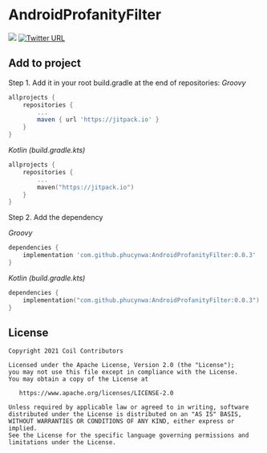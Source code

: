 # AndroidProfanityFilter

[![](https://jitpack.io/v/phucynwa/AndroidProfanityFilter.svg)](https://jitpack.io/#phucynwa/AndroidProfanityFilter) [![Twitter URL](https://img.shields.io/twitter/url/https/twitter.com/phucynwa.svg?style=social&label=Follow%20%40phucynwa)](https://twitter.com/phucynwa)

## Add to project

Step 1. Add it in your root build.gradle at the end of repositories:
*Groovy*

```Groovy
allprojects {
    repositories {
        ...
        maven { url 'https://jitpack.io' }
    }
}
```

*Kotlin (build.gradle.kts)*

```Kotlin
allprojects {
    repositories {
        ...
        maven("https://jitpack.io")
    }
}
```

Step 2. Add the dependency

*Groovy*

```Groovy
dependencies {
    implementation 'com.github.phucynwa:AndroidProfanityFilter:0.0.3'
}
```

*Kotlin (build.gradle.kts)*

```Kotlin
dependencies {
    implementation("com.github.phucynwa:AndroidProfanityFilter:0.0.3")
}
```
## License
```
Copyright 2021 Coil Contributors

Licensed under the Apache License, Version 2.0 (the "License");
you may not use this file except in compliance with the License.
You may obtain a copy of the License at

   https://www.apache.org/licenses/LICENSE-2.0

Unless required by applicable law or agreed to in writing, software
distributed under the License is distributed on an "AS IS" BASIS,
WITHOUT WARRANTIES OR CONDITIONS OF ANY KIND, either express or implied.
See the License for the specific language governing permissions and
limitations under the License.
```
